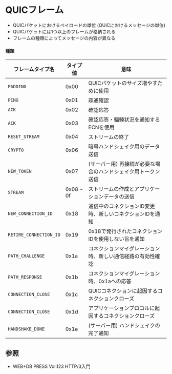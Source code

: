 # QUICフレーム
- QUICパケットにおけるペイロードの単位 (QUICにおけるメッセージの単位)
- QUICパケットには1つ以上のフレームが格納される
- フレームの種類によってメッセージの内容が異なる

#### 種類

| フレームタイプ名       | タイプ値  | 意味                                                          |
| -                      | -         | -                                                             |
| `PADDING`              | 0x00      | QUICパケットのサイズ増やすために使用                          |
| `PING`                 | 0x01      | 疎通確認                                                      |
| `ACK`                  | 0x02      | 確認応答                                                      |
| `ACK`                  | 0x03      | 確認応答・輻輳状況を通知するECNを使用                         |
| `RESET_STREAM`         | 0x04      | ストリームの終了                                              |
| `CRYPTO`               | 0x06      | 暗号ハンドシェイク用のデータ送信                              |
| `NEW_TOKEN`            | 0x07      | (サーバー用) 再接続が必要な場合のハンドシェイク用トークン送信 |
| `STREAM`               | 0x08 ~ 0f | ストリームの作成とアプリケーションデータの送信                |
| `NEW_CONNECTION_ID`    | 0x18      | 通信中のコネクションID変更時、新しいコネクションIDを通知      |
| `RETIRE_CONNECTION_ID` | 0x19      | 0x18で発行されたコネクションIDを使用しない旨を通知            |
| `PATH_CHALLENGE`       | 0x1a      | コネクションマイグレーション時、新しい通信経路の有効性確認    |
| `PATH_RESPONSE`        | 0x1b      | コネクションマイグレーション時、0x1aへの応答                  |
| `CONNECTION_CLOSE`     | 0x1c      | QUICコネクションに起因するコネクションクローズ                |
| `CONNECTION_CLOSE`     | 0x1d      | アプリケーションプロコルに起因するコネクションクローズ        |
| `HANDSHAKE_DONE`       | 0x1e      | (サーバー用) ハンドシェイクの完了通知                         |

## 参照
- WEB+DB PRESS Vol.123 HTTP/3入門
